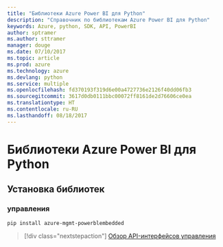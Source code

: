 ```yaml
---
title: "Библиотеки Azure Power BI для Python"
description: "Справочник по библиотекам Azure Power BI для Python"
keywords: Azure, python, SDK, API, PowerBI
author: sptramer
ms.author: sttramer
manager: douge
ms.date: 07/10/2017
ms.topic: article
ms.prod: azure
ms.technology: azure
ms.devlang: python
ms.service: multiple
ms.openlocfilehash: fd370193f319d6e00a4727736e2126f40dd06fb3
ms.sourcegitcommit: 3617d0db0111bbc00072ff8161de2d76606ce0ea
ms.translationtype: HT
ms.contentlocale: ru-RU
ms.lasthandoff: 08/18/2017
---
```

# <a name="azure-powerbi-libraries-for-python"></a>Библиотеки Azure Power BI для Python

## <a name="install-the-libraries"></a>Установка библиотек


### <a name="management"></a>управления

```bash
pip install azure-mgmt-powerblembedded
```
> [!div class="nextstepaction"]
> [Обзор API-интерфейсов управления](/python/api/overview/azure/powerbi/managementlibrary)